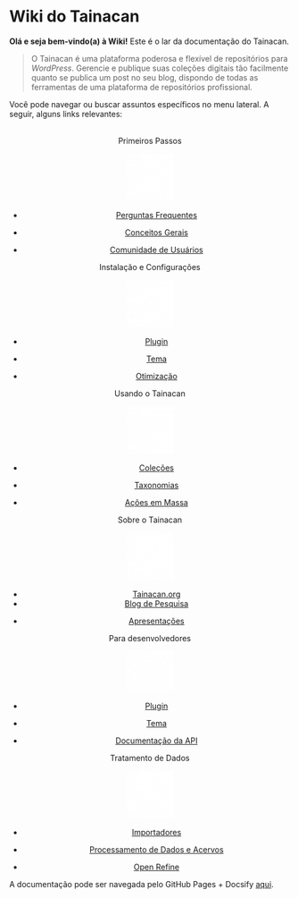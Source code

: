# Wiki do Tainacan

**Olá e seja bem-vindo(a) à Wiki!** Este é o lar da documentação do Tainacan.

> O Tainacan é uma plataforma poderosa e flexível de repositórios para *WordPress*. Gerencie e publique suas coleções digitais tão facilmente quanto se publica um post no seu blog, dispondo de todas as ferramentas de uma plataforma de repositórios profissional. 

Você pode navegar ou buscar assuntos específicos no menu lateral. A seguir, alguns links relevantes:
<br>
<br>
<div class="home-row clearfix" style="text-align:center">
    <div class="home-col">
        <div class="panel home-panel">
            <div class="panel-heading">Primeiros Passos</div>
<div class="panel-body">

![Primeiros Passos](../_assets/images/Primeiros_passos.png ":no-zoom")

</div>
            <ul class="list-group">
<li class="list-group-item">

[Perguntas Frequentes](/pt-br/faq)
                
</li>
<li class="list-group-item">

[Conceitos Gerais](/pt-br/general-concepts)

</li>
                <li class="list-group-item"><a title="Lista de Email da Comunidade de Usuários" href="https://lists.riseup.net/www/subscribe/tainacan">Comunidade de Usuários</a></li>
            </ul>
        </div>
    </div>
    <div class="home-col">
        <div class="panel home-panel">
            <div class="panel-heading">Instalação e Configurações</div>
<div class="panel-body">

![Instalação e Configurações](../_assets/images/Instalacao_e_configuracoes.png ":no-zoom")

</div>
            <ul class="list-group">
<li class="list-group-item">

[Plugin](/pt-br/tainacan)

</li>
<li class="list-group-item">

[Tema](/pt-br/theme)

</li>
<li class="list-group-item">

[Otimização](/pt-br/optimization)

</li>
            </ul>
        </div>
    </div>
    <div class="home-col">
        <div class="panel home-panel">
            <div class="panel-heading">Usando o Tainacan</div>
<div class="panel-body">

![Usando o Tainacan](../_assets/images/Usando_a_plataforma.png ":no-zoom")

</div>
            <ul class="list-group">
<li class="list-group-item">

[Coleções](/pt-br/collections)

</li>
<li class="list-group-item">

[Taxonomias](/pt-br/taxonomies)

</li>
<li class="list-group-item">

[Ações em Massa](/pt-br/bulk-actions)

</li>
            </ul>
        </div>
    </div>
    <div class="home-col">
        <div class="panel home-panel">
            <div class="panel-heading">Sobre o Tainacan</div>
<div class="panel-body">

![Sobre o Tainacan](../_assets/images/Sobre_o_tainacan.png ":no-zoom")

</div>
            <ul class="list-group">
                <li class="list-group-item"><a title="Site Oficial do Tainacan" href="https://tainacan.org">Tainacan.org</a></li>
                <li class="list-group-item"><a title="Blog de Pesquisa" href="http://pesquisa.medialab.ufg.br/">Blog de Pesquisa</a></li>
<li class="list-group-item">

[Apresentações](/pt-br/presentations)

</li>
            </ul>
        </div>
    </div>
    <div class="home-col">
        <div class="panel home-panel">
            <div class="panel-heading">Para desenvolvedores</div>
<div class="panel-body">

![Para Desenvolvedores](../_assets/images/Para_desenvolvedores.png ":no-zoom")

</div>
            <ul class="list-group">
<li class="list-group-item">

[Plugin](/dev/)

</li>
<li class="list-group-item">

[Tema](/dev/)

</li>
                <li class="list-group-item"><a title="Documentação da API" href="https://tainacan.org/api-docs/">Documentação da API</a></li>
            </ul>
        </div>
    </div>
    <div class="home-col">
        <div class="panel home-panel">
            <div class="panel-heading">Tratamento de Dados</div>
<div class="panel-body">

![Tratamento de Dados](../_assets/images/Tratamento_de_dados.png ":no-zoom")

</div>
            <ul class="list-group">
<li class="list-group-item">

[Importadores](/pt-br/importers)

</li>
<li class="list-group-item">

[Processamento de Dados e Acervos](/pt-br/data-processing)

</li>
                <li class="list-group-item"><a title="Open Refine" href="http://openrefine.org/">Open Refine</a></li>
            </ul> 
        </div>
    </div>
</div>

A documentação pode ser navegada pelo GitHub Pages + Docsify [aqui](/pt-br).